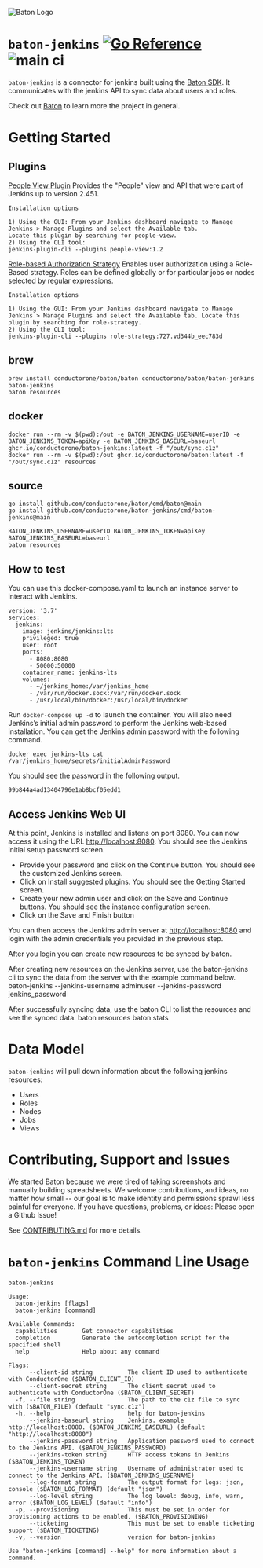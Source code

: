 ![Baton Logo](./docs/images/baton-logo.png)

# `baton-jenkins` [![Go Reference](https://pkg.go.dev/badge/github.com/conductorone/baton-jenkins.svg)](https://pkg.go.dev/github.com/conductorone/baton-jenkins) ![main ci](https://github.com/conductorone/baton-jenkins/actions/workflows/main.yaml/badge.svg)

`baton-jenkins` is a connector for jenkins built using the [Baton SDK](https://github.com/conductorone/baton-sdk). It communicates with the jenkins API to sync data about users and roles.

Check out [Baton](https://github.com/conductorone/baton) to learn more the project in general.

# Getting Started

## Plugins

[People View Plugin](https://plugins.jenkins.io/people-view/)
Provides the "People" view and API that were part of Jenkins up to version 2.451.

`Installation options`
```
1) Using the GUI: From your Jenkins dashboard navigate to Manage Jenkins > Manage Plugins and select the Available tab. 
Locate this plugin by searching for people-view.
2) Using the CLI tool:
jenkins-plugin-cli --plugins people-view:1.2
```

[Role-based Authorization Strategy](https://plugins.jenkins.io/role-strategy/)
Enables user authorization using a Role-Based strategy. Roles can be defined globally or for particular jobs or nodes selected by regular expressions.

`Installation options`
```
1) Using the GUI: From your Jenkins dashboard navigate to Manage Jenkins > Manage Plugins and select the Available tab. Locate this plugin by searching for role-strategy.
2) Using the CLI tool:
jenkins-plugin-cli --plugins role-strategy:727.vd344b_eec783d
```

## brew

```
brew install conductorone/baton/baton conductorone/baton/baton-jenkins
baton-jenkins
baton resources
```

## docker

```
docker run --rm -v $(pwd):/out -e BATON_JENKINS_USERNAME=userID -e BATON_JENKINS_TOKEN=apiKey -e BATON_JENKINS_BASEURL=baseurl ghcr.io/conductorone/baton-jenkins:latest -f "/out/sync.c1z"
docker run --rm -v $(pwd):/out ghcr.io/conductorone/baton:latest -f "/out/sync.c1z" resources
```

## source

```
go install github.com/conductorone/baton/cmd/baton@main
go install github.com/conductorone/baton-jenkins/cmd/baton-jenkins@main

BATON_JENKINS_USERNAME=userID BATON_JENKINS_TOKEN=apiKey BATON_JENKINS_BASEURL=baseurl
baton resources
```

## How to test
You can use this docker-compose.yaml to launch an instance server to interact with Jenkins.

```
version: '3.7'
services:
  jenkins:
    image: jenkins/jenkins:lts
    privileged: true
    user: root
    ports:
      - 8080:8080
      - 50000:50000
    container_name: jenkins-lts
    volumes:
      - ~/jenkins_home:/var/jenkins_home
      - /var/run/docker.sock:/var/run/docker.sock
      - /usr/local/bin/docker:/usr/local/bin/docker
```

Run `docker-compose up -d` to launch the container. You will also need Jenkins’s initial admin password to perform the Jenkins web-based installation. You can get the Jenkins admin password with the following command.
```
docker exec jenkins-lts cat /var/jenkins_home/secrets/initialAdminPassword
```
You should see the password in the following output.
```
99b844a4ad13404796e1ab8bcf05edd1
```

## Access Jenkins Web UI 
At this point, Jenkins is installed and listens on port 8080. You can now access it using the URL [http://localhost:8080](http://localhost:8080). You should see the Jenkins initial setup password screen. 
- Provide your password and click on the Continue button. You should see the customized Jenkins screen. 
- Click on Install suggested plugins. You should see the Getting Started screen. 
- Create your new admin user and click on the Save and Continue buttons. You should see the instance configuration screen. 
- Click on the Save and Finish button

You can then access the Jenkins admin server at [http://localhost:8080](http://localhost:8080) and login with the admin credentials you provided in the previous step.

After you login you can create new resources to be synced by baton.

After creating new resources on the Jenkins server, use the baton-jenkins cli to sync the data from the server with the example command below. baton-jenkins --jenkins-username adminuser --jenkins-password jenkins_password

After successfully syncing data, use the baton CLI to list the resources and see the synced data. baton resources baton stats

# Data Model

`baton-jenkins` will pull down information about the following jenkins resources:
- Users
- Roles
- Nodes
- Jobs 
- Views

# Contributing, Support and Issues

We started Baton because we were tired of taking screenshots and manually building spreadsheets. We welcome contributions, and ideas, no matter how small -- our goal is to make identity and permissions sprawl less painful for everyone. If you have questions, problems, or ideas: Please open a Github Issue!

See [CONTRIBUTING.md](https://github.com/ConductorOne/baton/blob/main/CONTRIBUTING.md) for more details.

# `baton-jenkins` Command Line Usage

```
baton-jenkins

Usage:
  baton-jenkins [flags]
  baton-jenkins [command]

Available Commands:
  capabilities       Get connector capabilities
  completion         Generate the autocompletion script for the specified shell
  help               Help about any command

Flags:
      --client-id string          The client ID used to authenticate with ConductorOne ($BATON_CLIENT_ID)
      --client-secret string      The client secret used to authenticate with ConductorOne ($BATON_CLIENT_SECRET)
  -f, --file string               The path to the c1z file to sync with ($BATON_FILE) (default "sync.c1z")
  -h, --help                      help for baton-jenkins
      --jenkins-baseurl string    Jenkins. example http://localhost:8080. ($BATON_JENKINS_BASEURL) (default "http://localhost:8080")
      --jenkins-password string   Application password used to connect to the Jenkins API. ($BATON_JENKINS_PASSWORD)
      --jenkins-token string      HTTP access tokens in Jenkins ($BATON_JENKINS_TOKEN)
      --jenkins-username string   Username of administrator used to connect to the Jenkins API. ($BATON_JENKINS_USERNAME)
      --log-format string         The output format for logs: json, console ($BATON_LOG_FORMAT) (default "json")
      --log-level string          The log level: debug, info, warn, error ($BATON_LOG_LEVEL) (default "info")
  -p, --provisioning              This must be set in order for provisioning actions to be enabled. ($BATON_PROVISIONING)
      --ticketing                 This must be set to enable ticketing support ($BATON_TICKETING)
  -v, --version                   version for baton-jenkins

Use "baton-jenkins [command] --help" for more information about a command.

```
